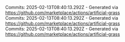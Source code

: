 Commits: 2025-02-13T08:40:13.292Z - Generated via https://github.com/marketplace/actions/artificial-grass
<br>
Commits: 2025-02-13T08:40:13.292Z - Generated via https://github.com/marketplace/actions/artificial-grass
<br>
Commits: 2025-02-13T08:40:13.292Z - Generated via https://github.com/marketplace/actions/artificial-grass
<br>
